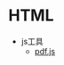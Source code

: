 <!--
 * @version: 1.0.0
 * @Date: 2019-09-25 20:16:17
 * @LastEditTime: 2019-09-25 20:16:17
 -->
# HTML

* js工具
    - [pdf.js](https://mozilla.github.io/pdf.js/)